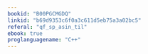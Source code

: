 ```yaml
---
bookid: "B00PGCMGDQ"
linkid: "b69d9353c6f0a3c611d5eb75a3a02bc5"
referal: "qf_sp_asin_til"
ebook: true
proglanguagename: "C++"
---
```

